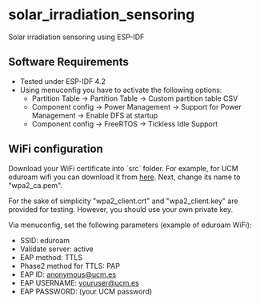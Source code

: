 # solar_irradiation_sensoring
Solar irradiation sensoring using ESP-IDF

## Software Requirements
- Tested under ESP-IDF 4.2
- Using menuconfig you have to activate the following options:
    - Partition Table  → Partition Table → Custom partition table CSV
    - Component config → Power Management → Support for Power Management → Enable DFS at startup
    - Component config → FreeRTOS → Tickless Idle Support

## WiFi configuration
Download your WiFi certificate into ´src´ folder. For example, for UCM eduroam wifi you can download it from [here](https://ssii.ucm.es/file/eduroam). Next, change its name to "wpa2_ca.pem".

For the sake of simplicity "wpa2_client.crt" and "wpa2_client.key" are provided for testing. However, you should use your own private key.

Via menuconfig, set the following parameters (example of eduroam WiFi):
- SSID: eduroam
- Validate server: active
- EAP method: TTLS
- Phase2 method for TTLS: PAP
- EAP ID: anonymous@ucm.es
- EAP USERNAME: youruser@ucm.es
- EAP PASSWORD: (your UCM password)